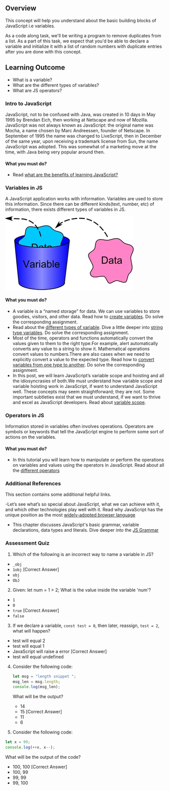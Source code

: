 ## Overview

This concept will help you understand about the basic building blocks of JavaScript i.e variables.

As a code along task, we'll be writing a program to remove duplicates from a list. As a part of this task, we expect that you'd be able to declare a variable and initialize it with a list of random numbers with duplicate entries after you are done with this concept.

## Learning Outcome

- What is a variable?
- What are the different types of variables?
- What are JS operators?

### Intro to JavaScript

JavaScript, not to be confused with Java, was created in 10 days in May 1995 by Brendan Eich, then working at Netscape and now of Mozilla. JavaScript was not always known as JavaScript: the original name was Mocha, a name chosen by Marc Andreessen, founder of Netscape. In September of 1995 the name was changed to LiveScript, then in December of the same year, upon receiving a trademark license from Sun, the name JavaScript was adopted. This was somewhat of a marketing move at the time, with Java being very popular around then.

#### What you must do?

- Read [what are the benefits of learning JavaScript?](https://boostlog.io/@sonuton/what-are-the-benefits-of-learning-javascript-5a87b3669837780090b3e833)

### Variables in JS

A JavaScript application works with information. Variables are used to store this information. Since there can be different kinds(text, number, etc) of information, there exists different types of variables in JS.

![Variables](images/variable.jpg)

#### What you must do?

- A variable is a “named storage” for data. We can use variables to store goodies, visitors, and other data. Read how to [create variables](https://javascript.info/variables). Do solve the corresponding assignment.
- Read about the [different types of variable](https://javascript.info/types). Dive a little deeper into [string type variables](https://javascript.info/string). Do solve the corresponding assignment.
- Most of the time, operators and functions automatically convert the values given to them to the right type.For example, alert automatically converts any value to a string to show it. Mathematical operations convert values to numbers.There are also cases when we need to explicitly convert a value to the expected type. Read how to [convert variables from one type to another](https://javascript.info/type-conversions). Do solve the corresponding assignment.
- In this post, we will learn JavaScript’s variable scope and hoisting and all the idiosyncrasies of both.We must understand how variable scope and variable hoisting work in JavaScript, if want to understand JavaScript well. These concepts may seem straightforward; they are not. Some important subtleties exist that we must understand, if we want to thrive and excel as JavaScript developers. Read about [variable scope](http://javascriptissexy.com/javascript-variable-scope-and-hoisting-explained/).

### Operators in JS

Information stored in variables often involves operations. Operators are symbols or keywords that tell the JavaScript engine to perform some sort of actions on the variables.

#### What you must do?

- In this tutorial you will learn how to manipulate or perform the operations on variables and values using the operators in JavaScript.
  Read about all the [different operators](https://www.tutorialrepublic.com/javascript-tutorial/javascript-operators.php)

### Additional References

This section contains some additional helpful links.

-Let’s see what’s so special about JavaScript, what we can achieve with it, and which other technologies play well with it. Read why JavaScript has the unique position as the most [widely-adopted browser language](https://javascript.info/intro)

- This chapter discusses JavaScript's basic grammar, variable declarations, data types and literals. Dive deeper into the [JS Grammar](https://developer.mozilla.org/en-US/docs/Web/JavaScript/Guide/Grammar_and_Types)

### Assessment Quiz

1. Which of the following is an incorrect way to name a variable in JS?

- `_obj`
- `1obj` [Correct Answer]
- `obj`
- `ObJ`

2. Given: let num = 1 > 2;
   What is the value inside the variable 'num'?

- `1`
- `0`
- `true` [Correct Answer]
- `false`

3. If we declare a variable, `const test = 0`, then later, reassign, `test = 2`, what will happen?

- test will equal 2
- test will equal 1
- JavaScript will raise a error [Correct Answer]
- test will equal undefined

4. Consider the following code:

   ```js
   let msg = "length snippet ";
   msg_len = msg.length;
   console.log(msg_len);
   ```

   What will be the output?

   - 14
   - 15 [Correct Answer]
   - 11
   - 6

5. Consider the following code:

```js
let x = 99;
console.log(++x, x--);
```

What will be the output of the code?

- 100, 100 [Correct Answer]
- 100, 99
- 99, 99
- 99, 100
